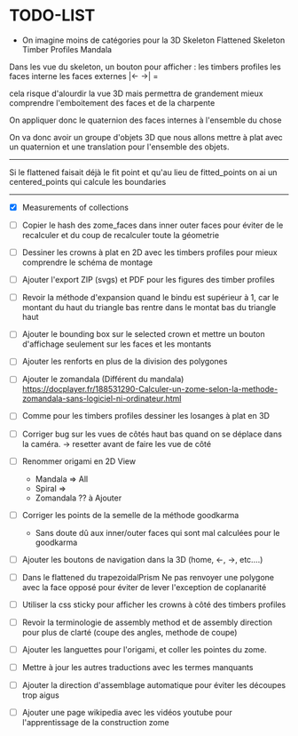 # TODO-LIST

* On imagine moins de catégories pour la 3D
 Skeleton
 Flattened Skeleton 
 Timber Profiles
 Mandala
  
 Dans les vue du skeleton, un bouton pour afficher : 
  les timbers profiles
  les faces interne
  les faces externes
 |<-    ->|   =

cela risque d'alourdir la vue 3D 
mais permettra de grandement mieux comprendre
l'emboitement des faces et de la charpente

On appliquer donc le quaternion des faces internes à l'ensemble du chose

On va donc avoir un groupe d'objets 3D que nous allons mettre à plat
avec un quaternion et une translation pour l'ensemble des objets.


------


Si le flattened faisait déjà le fit point 
et qu'au lieu de fitted_points on ai un centered_points
qui calcule les boundaries 
  

------



* [x] Measurements of collections

* [ ] Copier le hash des zome_faces dans inner 
  outer faces pour éviter de le recalculer et du coup de recalculer toute la géometrie


* [ ] Dessiner les crowns à plat en 2D avec les timbers profiles pour mieux comprendre le schéma de montage

* [ ] Ajouter l'export ZIP (svgs) et PDF pour les figures des timber profiles

* [ ] Revoir la méthode d'expansion quand le bindu est supérieur à 1, 
  car le montant du haut du triangle bas rentre dans le montat bas du triangle haut 
  
* [ ] Ajouter le bounding box sur le selected crown et mettre un bouton d'affichage
  seulement sur les faces et les montants

* [ ] Ajouter les renforts en plus de la division des polygones

* [ ] Ajouter le zomandala (Différent du mandala)
  https://docplayer.fr/188531290-Calculer-un-zome-selon-la-methode-zomandala-sans-logiciel-ni-ordinateur.html

* [ ] Comme pour les timbers profiles dessiner les losanges à plat en 3D

* [ ] Corriger bug sur les vues de côtés haut bas quand on se déplace dans la caméra. -> resetter avant de faire les vue
  de côté

* [ ] Renommer origami en 2D View
    * Mandala => All
    * Spiral =>
    * Zomandala ?? à Ajouter


* [ ] Corriger les points de la semelle de la méthode goodkarma
    * Sans doute dû aux inner/outer faces qui sont mal calculées pour le goodkarma

* [ ] Ajouter les boutons de navigation dans la 3D (home, <-, ->, etc....)

* [ ] Dans le flattened du trapezoidalPrism Ne pas renvoyer une polygone avec la face opposé pour éviter de lever
  l'exception de coplanarité

* [ ] Utiliser la css sticky pour afficher les crowns à côté des timbers profiles

* [ ] Revoir la terminologie de assembly method et de assembly direction pour plus de clarté (coupe des angles, methode
  de coupe)

* [ ] Ajouter les languettes pour l'origami, et coller les pointes du zome.

* [ ] Mettre à jour les autres traductions avec les termes manquants

* [ ] Ajouter la direction d'assemblage automatique pour éviter les découpes trop aigus

* [ ] Ajouter une page wikipedia avec les vidéos youtube pour l'apprentissage de la construction zome
